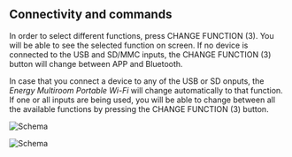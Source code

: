 ## Connectivity and commands

In order to select different functions, press CHANGE FUNCTION (3). You will be able to see the selected function on screen. If no device is connected to the USB and SD/MMC inputs, the CHANGE FUNCTION (3) button will change between APP and Bluetooth.

In case that you connect a device to any of the USB or SD onputs, the *Energy Multiroom Portable Wi-Fi* will change automatically to that function. If one or all inputs are being used, you will be able to change between all the available functions by pressing the CHANGE FUNCTION (3) button. 

![Schema](http://static.energysistem.com/images/manuals/42686/5722312bc58f5.jpg)

![Schema](http://static.energysistem.com/images/manuals/42686/5722311dc0f88.jpg)
